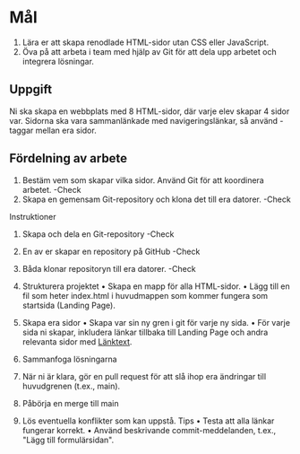 # Mål

1. Lära er att skapa renodlade HTML-sidor utan CSS eller JavaScript.
2. Öva på att arbeta i team med hjälp av Git för att dela upp arbetet och integrera
   lösningar.

## Uppgift

Ni ska skapa en webbplats med 8 HTML-sidor, där varje elev skapar 4 sidor var.
Sidorna ska vara sammanlänkade med navigeringslänkar, så använd <a>-taggar mellan
era sidor.

## Fördelning av arbete

1. Bestäm vem som skapar vilka sidor. Använd Git för att koordinera arbetet. -Check
2. Skapa en gemensam Git-repository och klona det till era datorer. -Check

Instruktioner

1. Skapa och dela en Git-repository -Check
1. En av er skapar en repository på GitHub -Check
1. Båda klonar repositoryn till era datorer. -Check

1. Strukturera projektet
   • Skapa en mapp för alla HTML-sidor.
   • Lägg till en fil som heter index.html i huvudmappen som kommer fungera som
   startsida (Landing Page).

1. Skapa era sidor
   • Skapa var sin ny gren i git för varje ny sida.
   • För varje sida ni skapar, inkludera länkar tillbaka till Landing Page och andra
   relevanta sidor med <a href="filnamn.html">Länktext</a>.
1. Sammanfoga lösningarna
1. När ni är klara, gör en pull request för att slå ihop era ändringar till huvudgrenen
   (t.ex., main).
1. Påbörja en merge till main
1. Lös eventuella konflikter som kan uppstå.
   Tips
   • Testa att alla länkar fungerar korrekt.
   • Använd beskrivande commit-meddelanden, t.ex., "Lägg till formulärsidan".
